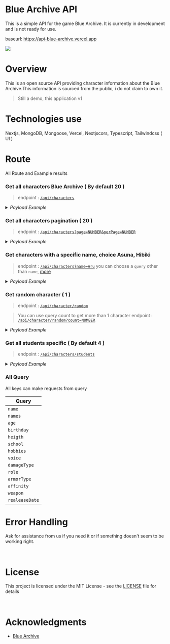 # Blue Archive API

This is a simple API for the game Blue Archive. It is currently in development and is not ready for use.

baseurl: https://api-blue-archive.vercel.app


![](https://img.shields.io/website?down_message=offline&style=flat-square&up_message=online&url=https%3A%2F%2Fapi-blue-archive.vercel.app%2F)



# Overview

This is an open source API providing character information about the Blue Archive.This information is sourced from the public, i do not claim to own it.

> Still a demo, this application v1

# Technologies use

Nextjs, MongoDB, Mongoose, Vercel, Nextjscors, Typescript, Tailwindcss ( UI )

# Route

All Route and Example results

### Get all characters Blue Archive ( By default 20 )

> endpoint : [`/api/characters`](https://api-blue-archive.vercel.app/api/v1/characters)

<details>
  <summary><em>Payload Example</em></summary>

  ```json
    {
      "_id": "634105b907843834fd29f006",
      "name": "Airi",
      "school": "Trinity",
      "birthday": "January 30",
      "photoUrl": "https://static.miraheze.org/bluearchivewiki/thumb/9/96/Airi.png/266px-Airi.png",
      "imageSchool": "https://static.miraheze.org/bluearchivewiki/thumb/9/9c/Trinity.png/50px-Trinity.png",
      "damageType": "Explosive"
    }
  ```
</details>


### Get all characters pagination ( 20 )

> endpoint : [`/api/characters?page=NUMBER&perPage=NUMBER`](https://api-blue-archive.vercel.app/api/v1/characters?page=1&perPage=20)

<details>
  <summary><em>Payload Example</em></summary>

 ```json
  {
    "_id": "6341063807843834fd29f0aa",
    "name": "Iori",
    "school": "Gehenna",
    "birthday": "November 8",
    "photoUrl": "https://static.miraheze.org/bluearchivewiki/thumb/2/26/Iori.png/266px-Iori.png",
    "imageSchool": "https://static.miraheze.org/bluearchivewiki/thumb/b/bd/Gehenna.png/50px-Gehenna.png",
    "damageType": "Penetration"
  }
  ```
</details>



### Get characters with a specific name, choice Asuna, Hibiki

> endpoint : [`/api/characters?name=Aru`](https://api-blue-archive.vercel.app)
> you can choose a `query` other than `name`, [more](#query)

<details>
  <summary><em>Payload Example</em></summary>

  ```json
    {
      "_id": "634105c607843834fd29f01a",
      "name": "Aru",
      "school": "Gehenna",
      "birthday": "March 12",
      "photoUrl": "https://static.miraheze.org/bluearchivewiki/thumb/d/db/Aru.png/266px-Aru.png",
      "imageSchool": "https://static.miraheze.org/bluearchivewiki/thumb/b/bd/Gehenna.png/50px-Gehenna.png",
      "damageType": "Explosive"
    }
  ```
</details>



### Get random character ( 1 )

> endpoint : [`/api/character/random`](https://api-blue-archive.vercel.app) 

> You can use query count to get more than 1 character
> endpoint : [`/api/character/random?count=NUMBER`](http://localhost:3000/api/character/random?count=2)

<details>
  <summary><em>Payload Example</em></summary>
  
  ```json
    {
      "_id": "634106a407843834fd29f11a",
      "name": "Miyako",
      "names": {
        "firstName": "Miyako",
        "lastName": "Tsukiyuki",
        "japanName": " 月雪 ミヤコ",
        "_id": "634106a407843834fd29f11b"
      },

      "age": "15",
      "school": "SRT",
      "birthday": "January 7",
      "photoUrl": "https://static.miraheze.org/bluearchivewiki/thumb/3/3e/Miyako.png/266px-Miyako.png",
      "imageSchool": "https://static.miraheze.org/bluearchivewiki/thumb/5/5a/SRT.png/50px-SRT.png"
    }
  ```
</details>



### Get all students specific ( By default 4 )

> endpoint : [`/api/characters/students`](https://api-blue-archive.vercel.app)

<details>
  <summary><em>Payload Example</em></summary>
  
```json
  {
    "_id": "634105c207843834fd29f012",
    "name": "Ako",
    "names": {
      "firstName": "Ako",
      "lastName": "Amau",
      "japanName": " 天雨 アコ"
    },
    "age": "17",
    "school": "Gehenna",
    "birthday": "December 22",
    "background": "A student of Gehenna Academy, Ako is the executive officer of the Disciplinary Committee, and a sort-of secretary to its president Hina. At first glance she may appear kind and good-natured, but Ako has zero tolerance for students who break the rules. She is constantly at Hina's side, assisting in her duties as president of the Disciplinary Committee. This has prompted other students to call her \"Hina's Pet\" amongst other things, but Ako doesn't particulary care.",
    "height": "165cm",
    "photoUrl": "https://static.miraheze.org/bluearchivewiki/thumb/7/72/Ako.png/266px-Ako.png",
    "imageSchool": "https://static.miraheze.org/bluearchivewiki/thumb/b/bd/Gehenna.png/50px-Gehenna.png",
    "hobbies": ["President Hina"],
    "voice": "Kouno Marika",
    "voices": "https://static.miraheze.org/bluearchivewiki/a/aa/Ako_Title.ogg",
    "role": ["Support/Back", "Support", "Back"],
    "damageType": "Mystic",
    "armorType": "Heavy",
    "affinity": [
      {
        "urban": "https://static.miraheze.org/bluearchivewiki/thumb/1/13/Icon_location_city.png/24px-Icon_location_city.png",
        "urbanEmotion": "https://static.miraheze.org/bluearchivewiki/thumb/8/81/Icon_mood_d.png/20px-Icon_mood_d.png"
      },

      {
        "outdoors": "https://static.miraheze.org/bluearchivewiki/thumb/6/6d/Icon_location_outdoors.png/24px-Icon_location_outdoors.png",
        "outdoorsEmotion": "https://static.miraheze.org/bluearchivewiki/thumb/5/5f/Icon_mood_b.png/20px-Icon_mood_b.png"
      },

      {
        "indoors": "https://static.miraheze.org/bluearchivewiki/thumb/c/c1/Icon_location_indoors.png/24px-Icon_location_indoors.png",
        "indoorsEmotion": "https://static.miraheze.org/bluearchivewiki/thumb/e/e3/Icon_mood_s.png/20px-Icon_mood_s.png"
      }
    ],
    "weapon": "HG",
    "weaponUnique": "Hotshot",
    "weaponImage": "https://static.miraheze.org/bluearchivewiki/6/6f/Weapon_Icon_20008.png",
    "realeaseDate": "2021/11/17"
  }

  ```
</details>



 <h3 id="query">All Query</h3>
 
All keys can make requests from query

| Query          |
| -------------- |
| `name`         |
| `names`        |
| `age`          |
| `birthday`     |
| `heigth`       |
| `school`       |
| `hobbies`      |
| `voice`        |
| `damageType`   |
| `role`         |
| `armorType`    |
| `affinity`     |
| `weapon`       |
| `realeaseDate` |

# Error Handling

Ask for assistance from us if you need it or if something doesn't seem to be working right.

<br />

# License

This project is licensed under the MIT License - see the [LICENSE](https://github.com/arufars/api-blue-archive/blob/main/LICENSE) file for details

<br />

# Acknowledgments

- [Blue Archive](https://bluearchive.wiki/wiki/Main_Page)

